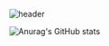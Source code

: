 ![header](https://capsule-render.vercel.app/api?type=waving&color=gradient&height=200&text=DDAMDOO&fontAlign=70&fontAlignY=40&animation=twinkling)

![Anurag's GitHub stats](https://github-readme-stats.vercel.app/api?username=DDAMDOO&&show_icons=true&theme=dracula&hide=prs,issues,contribs)
